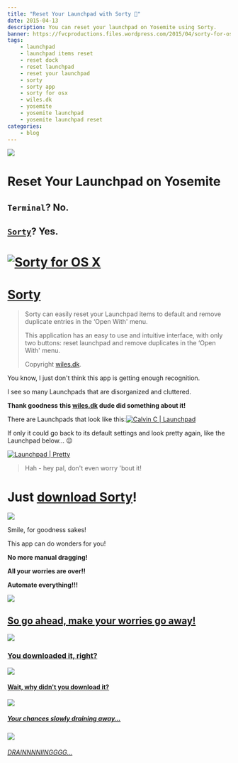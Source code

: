 ```yaml
---
title: "Reset Your Launchpad with Sorty 🔄"
date: 2015-04-13
description: You can reset your launchpad on Yosemite using Sorty.
banner: https://fvcproductions.files.wordpress.com/2015/04/sorty-for-os-x.png?w=1024&h=435&crop=1
tags:
    - launchpad
    - launchpad items reset
    - reset dock
    - reset launchpad
    - reset your launchpad
    - sorty
    - sorty app
    - sorty for osx
    - wiles.dk
    - yosemite
    - yosemite launchpad
    - yosemite launchpad reset
categories:
    - blog
---
```


![](//img.informer.com/icons_mac/png/48/297/297271.png)

# Reset Your Launchpad on Yosemite

## `Terminal`? No.

## [`Sorty`](//wiles.dk/ "Sorty for OSX")? Yes.

# [![Sorty for OS X](//fvcproductions.files.wordpress.com/2015/04/sorty-for-os-x.png)](//fvcproductions.files.wordpress.com/2015/04/sorty-for-os-x.png)

# [Sorty](//wiles.dk/ "Sorty for OSX")

> Sorty can easily reset your Launchpad items to default and remove duplicate entries in the ‘Open With' menu.
>
> This application has an easy to use and intuitive interface, with only two buttons: reset launchpad and remove duplicates in the ‘Open With' menu.
>
> Copyright [wiles.dk](//wiles.dk/ "Wiles.dk").

You know, I just don't think this app is getting enough recognition.

I see so many Launchpads that are disorganized and cluttered.

**Thank goodness** **this [wiles.dk](//wiles.dk/ "Wiles.dk") dude did something about it!**

There are Launchpads that look like this:[![Calvin C |
Launchpad](//fvcproductions.files.wordpress.com/2015/04/screen-shot-2015-04-13-at-11-30-06-am.png)](//fvcproductions.files.wordpress.com/2015/04/screen-shot-2015-04-13-at-11-30-06-am.png)

If only it could go back to its default settings and look pretty again, like the Launchpad below… :wink:

[![Launchpad |
Pretty](//fvcproductions.files.wordpress.com/2015/04/screenshot-2015-04-13-22-36-38.png)](//fvcproductions.files.wordpress.com/2015/04/screenshot-2015-04-13-22-36-38.png)

> Hah - hey pal, don't even worry 'bout it!

# Just [download Sorty](//wiles.dk/ "Sorty for OS X")!

![](//www.quickmeme.com/img/f0/f0dde7807d61217dd7acc9b55667c2320e46fe62fcf1d95714f0fb563280d18f.jpg)

Smile, for goodness sakes!

This app can do wonders for you!

**No more manual dragging!**

**All your worries are over!!**

**Automate everything!!!**

![](//fvcproductions.files.wordpress.com/2015/04/012c4-littlekidhappy.png)

## [So go ahead, make your worries go away!](//wiles.dk/ "Sorty for OS X")

![](//i0.kym-cdn.com/photos/images/masonry/000/259/943/694.png)

### [You downloaded it, right?](//wiles.dk/ "Sorty for OS X")

![](//imgflip.com/s/meme/Jackie-Chan-WTF.jpg)

#### [Wait, why didn't you download it?](//wiles.dk/ "Sorty for OS X")

![](//40.media.tumblr.com/tumblr_lxsx4pAafb1qfu4tho1_500.png)

##### [Your chances slowly draining away…](//wiles.dk/ "Sorty for OS X")

![](//s-media-cache-ak0.pinimg.com/originals/45/55/e7/4555e732a56e8faa1bd65aacac7cae3e.jpg)

###### [DRAINNNNIINGGGG…](//wiles.dk/ "Sorty for OS X")
